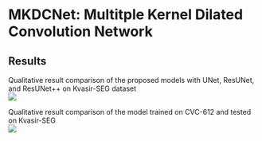 # MKDCNet: Multitple Kernel Dilated Convolution Network 


## Results
Qualitative result comparison of the proposed models with UNet, ResUNet, and ResUNet++ on Kvasir-SEG dataset<br/>
<img src="img/mkdl-net.jpg">

Qualitative result comparison of the model trained on CVC-612 and tested on Kvasir-SEG <br/>
<img src="img/qualitative-heatmap.jpg">
